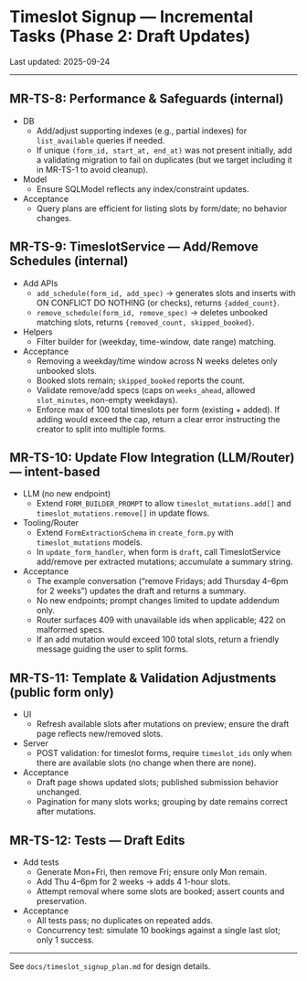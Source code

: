 # Timeslot Signup — Incremental Tasks (Phase 2: Draft Updates)

Last updated: 2025-09-24

---

## MR-TS-8: Performance & Safeguards (internal)

- DB
  - Add/adjust supporting indexes (e.g., partial indexes) for `list_available` queries if needed.
  - If unique `(form_id, start_at, end_at)` was not present initially, add a validating migration to fail on duplicates (but we target including it in MR-TS-1 to avoid cleanup).
- Model
  - Ensure SQLModel reflects any index/constraint updates.
- Acceptance
  - Query plans are efficient for listing slots by form/date; no behavior changes.

## MR-TS-9: TimeslotService — Add/Remove Schedules (internal)

- Add APIs
  - `add_schedule(form_id, add_spec)` → generates slots and inserts with ON CONFLICT DO NOTHING (or checks), returns `{added_count}`.
  - `remove_schedule(form_id, remove_spec)` → deletes unbooked matching slots, returns `{removed_count, skipped_booked}`.
- Helpers
  - Filter builder for (weekday, time-window, date range) matching.
- Acceptance
  - Removing a weekday/time window across N weeks deletes only unbooked slots.
  - Booked slots remain; `skipped_booked` reports the count.
  - Validate remove/add specs (caps on `weeks_ahead`, allowed `slot_minutes`, non-empty weekdays).
  - Enforce max of 100 total timeslots per form (existing + added). If adding would exceed the cap, return a clear error instructing the creator to split into multiple forms.

## MR-TS-10: Update Flow Integration (LLM/Router) — intent-based

- LLM (no new endpoint)
  - Extend `FORM_BUILDER_PROMPT` to allow `timeslot_mutations.add[]` and `timeslot_mutations.remove[]` in update flows.
- Tooling/Router
  - Extend `FormExtractionSchema` in `create_form.py` with `timeslot_mutations` models.
  - In `update_form_handler`, when form is `draft`, call TimeslotService add/remove per extracted mutations; accumulate a summary string.
- Acceptance
  - The example conversation (“remove Fridays; add Thursday 4–6pm for 2 weeks”) updates the draft and returns a summary.
  - No new endpoints; prompt changes limited to update addendum only.
  - Router surfaces 409 with unavailable ids when applicable; 422 on malformed specs.
  - If an add mutation would exceed 100 total slots, return a friendly message guiding the user to split forms.

## MR-TS-11: Template & Validation Adjustments (public form only)

- UI
  - Refresh available slots after mutations on preview; ensure the draft page reflects new/removed slots.
- Server
  - POST validation: for timeslot forms, require `timeslot_ids` only when there are available slots (no change when there are none).
- Acceptance
  - Draft page shows updated slots; published submission behavior unchanged.
  - Pagination for many slots works; grouping by date remains correct after mutations.

## MR-TS-12: Tests — Draft Edits

- Add tests
  - Generate Mon+Fri, then remove Fri; ensure only Mon remain.
  - Add Thu 4–6pm for 2 weeks → adds 4 1-hour slots.
  - Attempt removal where some slots are booked; assert counts and preservation.
- Acceptance
  - All tests pass; no duplicates on repeated adds.
  - Concurrency test: simulate 10 bookings against a single last slot; only 1 success.

---

See `docs/timeslot_signup_plan.md` for design details.
